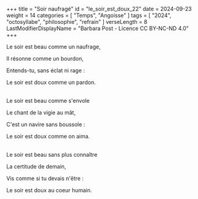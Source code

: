 +++
title = "Soir naufragé"
id = "le_soir_est_doux_22"
date = 2024-09-23
weight = 14
categories = [ "Temps", "Angoisse" ]
tags = [ "2024", "octosyllabe", "philosophie", "refrain" ]
verseLength = 8
LastModifierDisplayName = "Barbara Post - Licence CC BY-NC-ND 4.0"
+++

Le soir est beau comme un naufrage,

Il résonne comme un bourdon,

Entends-tu, sans éclat ni rage :

Le soir est doux comme un pardon.

 \
Le soir est beau comme s'envole

Le chant de la vigie au mât,

C'est un navire sans boussole :

Le soir est doux comme on aima.

 \
Le soir est beau sans plus connaître

La certitude de demain,

Vis comme si tu devais n'être :

Le soir est doux au coeur humain.

